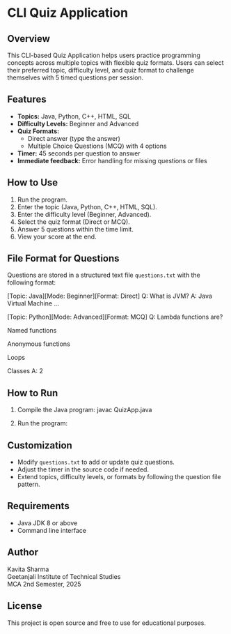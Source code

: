 # CLI Quiz Application

## Overview
This CLI-based Quiz Application helps users practice programming concepts across multiple topics with flexible quiz formats. Users can select their preferred topic, difficulty level, and quiz format to challenge themselves with 5 timed questions per session.

## Features
- **Topics:** Java, Python, C++, HTML, SQL
- **Difficulty Levels:** Beginner and Advanced
- **Quiz Formats:** 
  - Direct answer (type the answer)
  - Multiple Choice Questions (MCQ) with 4 options
- **Timer:** 45 seconds per question to answer
- **Immediate feedback:** Error handling for missing questions or files

## How to Use
1. Run the program.
2. Enter the topic (Java, Python, C++, HTML, SQL).
3. Enter the difficulty level (Beginner, Advanced).
4. Select the quiz format (Direct or MCQ).
5. Answer 5 questions within the time limit.
6. View your score at the end.

## File Format for Questions
Questions are stored in a structured text file `questions.txt` with the following format:

[Topic: Java][Mode: Beginner][Format: Direct]
Q: What is JVM?
A: Java Virtual Machine
...

[Topic: Python][Mode: Advanced][Format: MCQ]
Q: Lambda functions are?

Named functions

Anonymous functions

Loops

Classes
A: 2

## How to Run
1. Compile the Java program:
javac QuizApp.java

2. Run the program:

## Customization
- Modify `questions.txt` to add or update quiz questions.
- Adjust the timer in the source code if needed.
- Extend topics, difficulty levels, or formats by following the question file pattern.

## Requirements
- Java JDK 8 or above
- Command line interface

## Author
Kavita Sharma  
Geetanjali Institute of Technical Studies  
MCA 2nd Semester, 2025

## License
This project is open source and free to use for educational purposes.

